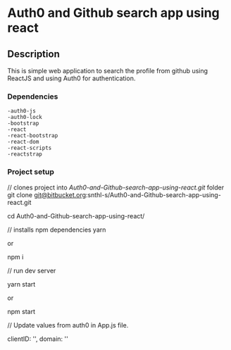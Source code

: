 # Auth0 and Github search app using react

## Description

This is simple web application to search the profile from github using ReactJS and using Auth0 for authentication.

### Dependencies
  
    -auth0-js
    -auth0-lock
    -bootstrap
    -react
    -react-bootstrap
    -react-dom
    -react-scripts
    -reactstrap
  
### Project setup
// clones project into *Auth0-and-Github-search-app-using-react.git* folder
git clone git@bitbucket.org:snthl-s/Auth0-and-Github-search-app-using-react.git

cd Auth0-and-Github-search-app-using-react/

// installs npm dependencies
yarn

or 

npm i

// run dev server

yarn start

or

npm start


// Update values from auth0 in App.js file.

clientID: '',
domain: ''
